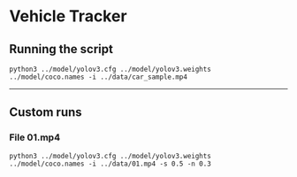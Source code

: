 # Vehicle Tracker

## Running the script

```
python3 ../model/yolov3.cfg ../model/yolov3.weights ../model/coco.names -i ../data/car_sample.mp4
```

---

## Custom runs

### File **01.mp4**

```
python3 ../model/yolov3.cfg ../model/yolov3.weights ../model/coco.names -i ../data/01.mp4 -s 0.5 -n 0.3
```